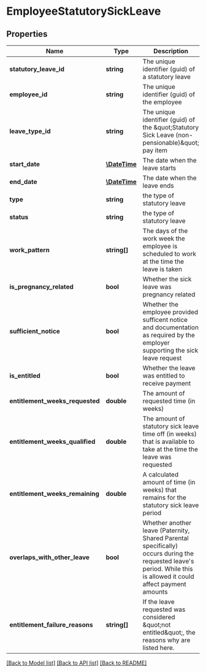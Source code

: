 # EmployeeStatutorySickLeave

## Properties
Name | Type | Description | Notes
------------ | ------------- | ------------- | -------------
**statutory_leave_id** | **string** | The unique identifier (guid) of a statutory leave | [optional] 
**employee_id** | **string** | The unique identifier (guid) of the employee | 
**leave_type_id** | **string** | The unique identifier (guid) of the \&quot;Statutory Sick Leave (non-pensionable)\&quot; pay item | 
**start_date** | [**\DateTime**](\DateTime.md) | The date when the leave starts | 
**end_date** | [**\DateTime**](\DateTime.md) | The date when the leave ends | 
**type** | **string** | the type of statutory leave | [optional] 
**status** | **string** | the type of statutory leave | [optional] 
**work_pattern** | **string[]** | The days of the work week the employee is scheduled to work at the time the leave is taken | 
**is_pregnancy_related** | **bool** | Whether the sick leave was pregnancy related | 
**sufficient_notice** | **bool** | Whether the employee provided sufficent notice and documentation as required by the employer supporting the sick leave request | 
**is_entitled** | **bool** | Whether the leave was entitled to receive payment | [optional] 
**entitlement_weeks_requested** | **double** | The amount of requested time (in weeks) | [optional] 
**entitlement_weeks_qualified** | **double** | The amount of statutory sick leave time off (in weeks) that is available to take at the time the leave was requested | [optional] 
**entitlement_weeks_remaining** | **double** | A calculated amount of time (in weeks) that remains for the statutory sick leave period | [optional] 
**overlaps_with_other_leave** | **bool** | Whether another leave (Paternity, Shared Parental specifically) occurs during the requested leave&#39;s period. While this is allowed it could affect payment amounts | [optional] 
**entitlement_failure_reasons** | **string[]** | If the leave requested was considered \&quot;not entitled\&quot;, the reasons why are listed here. | [optional] 

[[Back to Model list]](../README.md#documentation-for-models) [[Back to API list]](../README.md#documentation-for-api-endpoints) [[Back to README]](../README.md)



